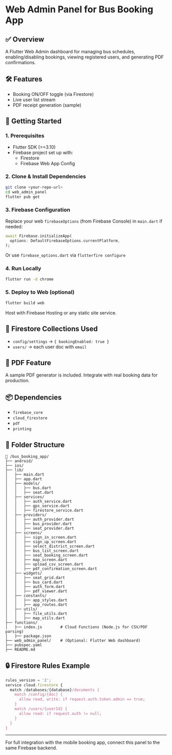 # Web Admin Panel for Bus Booking App

## ✅ Overview
A Flutter Web Admin dashboard for managing bus schedules, enabling/disabling bookings, viewing registered users, and generating PDF confirmations.

## 🛠 Features
- Booking ON/OFF toggle (via Firestore)
- Live user list stream
- PDF receipt generation (sample)

## 🚀 Getting Started

### 1. Prerequisites
- Flutter SDK (>=3.10)
- Firebase project set up with:
  - Firestore
  - Firebase Web App Config

### 2. Clone & Install Dependencies
```bash
git clone <your-repo-url>
cd web_admin_panel
flutter pub get
```

### 3. Firebase Configuration
Replace your web `firebaseOptions` (from Firebase Console) in `main.dart` if needed:
```dart
await Firebase.initializeApp(
  options: DefaultFirebaseOptions.currentPlatform,
);
```
Or use `firebase_options.dart` via `flutterfire configure`

### 4. Run Locally
```bash
flutter run -d chrome
```

### 5. Deploy to Web (optional)
```bash
flutter build web
```
Host with Firebase Hosting or any static site service.

## 🔐 Firestore Collections Used
- `config/settings` → `{ bookingEnabled: true }`
- `users/` → each user doc with `email`

## 🧾 PDF Feature
A sample PDF generator is included. Integrate with real booking data for production.

## 📦 Dependencies
- `firebase_core`
- `cloud_firestore`
- `pdf`
- `printing`

## 📁 Folder Structure
```
📁 /bus_booking_app/
├── android/
├── ios/
├── lib/
│   ├── main.dart
│   ├── app.dart
│   ├── models/
│   │   ├── bus.dart
│   │   ├── seat.dart
│   ├── services/
│   │   ├── auth_service.dart
│   │   ├── gps_service.dart
│   │   ├── firestore_service.dart
│   ├── providers/
│   │   ├── auth_provider.dart
│   │   ├── bus_provider.dart
│   │   ├── seat_provider.dart
│   ├── screens/
│   │   ├── sign_in_screen.dart
│   │   ├── sign_up_screen.dart
│   │   ├── select_district_screen.dart
│   │   ├── bus_list_screen.dart
│   │   ├── seat_booking_screen.dart
│   │   ├── map_screen.dart
│   │   ├── upload_csv_screen.dart
│   │   ├── pdf_confirmation_screen.dart
│   ├── widgets/
│   │   ├── seat_grid.dart
│   │   ├── bus_card.dart
│   │   ├── auth_form.dart
│   │   ├── pdf_viewer.dart
│   ├── constants/
│   │   ├── app_styles.dart
│   │   ├── app_routes.dart
│   ├── utils/
│   │   ├── file_utils.dart
│   │   ├── map_utils.dart
├── functions/
│   ├── index.js        # Cloud Functions (Node.js for CSV/PDF parsing)
│   ├── package.json
├── web_admin_panel/    # (Optional: Flutter Web dashboard)
├── pubspec.yaml
├── README.md

```

## 🔒 Firestore Rules Example
```javascript
rules_version = '2';
service cloud.firestore {
  match /databases/{database}/documents {
    match /config/{doc} {
      allow read, write: if request.auth.token.admin == true;
    }
    match /users/{userId} {
      allow read: if request.auth != null;
    }
  }
}
```

---

For full integration with the mobile booking app, connect this panel to the same Firebase backend.
